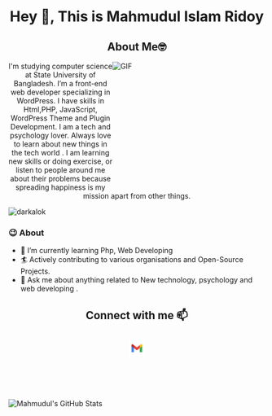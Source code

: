 
<h1 align='center'>Hey 👋, This is Mahmudul Islam Ridoy</h1>
<p align = 'center'> 
<h2 align='center'>About Me🤓</h2>
<img align="right" height="250" width="300" alt="GIF" src="https://miro.medium.com/max/1360/1*IRGHmiGsa16stedQvIaZfw.gif" />
<p align='center'>
  I'm studying computer science at State University of Bangladesh. I’m a front-end web developer specializing in WordPress. I have skills in Html,PHP, JavaScript, WordPress Theme and Plugin Development.
 I am a tech  and psychology lover. Always love to learn about new things in the tech world . I am learning new skills or doing exercise, or listen to people around me about their problems because spreading happiness is my mission apart from other things.
 <p align="left"> <img src="https://komarev.com/ghpvc/?username=darkalok" alt="darkalok" /> </p>

### 😉 About
- 🌱 I’m currently learning Php, Web Developing 
- 🏄‍ Actively contributing to various organisations and Open-Source Projects.
- 💬 Ask me about anything related to New technology, psychology and web developing .
</p><h2 align='center'>Connect with me  📫 </h2>
<p align = 'center'> 

<h2 align='center'>
<a href="https://mail.google.com/mail/?view=cm&fs=1&tf=1&to=mahmudulislamridoy06@gmail.com" target="_blank"><img src=https://github.com/edent/SuperTinyIcons/blob/master/images/svg/gmail.svg height='30' weight='30'/></a>
 </h2>
 <p align='center'> 

 &emsp;


 &emsp;

![Mahmudul's GitHub Stats](https://github-readme-stats.vercel.app/api?username=RidoyMahmudul&theme=radical&show_icons=true)







<!---
RidoyMahmudul/RidoyMahmudul is a ✨ special ✨ repository because its `README.md` (this file) appears on your GitHub profile.
You can click the Preview link to take a look at your changes.
--->
